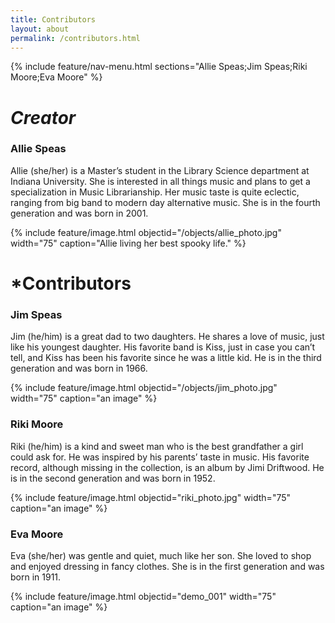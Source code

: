 ```yaml
---
title: Contributors
layout: about
permalink: /contributors.html
---
```

{% include feature/nav-menu.html sections="Allie Speas;Jim Speas;Riki Moore;Eva Moore" %}

# *Creator*

### Allie Speas
Allie (she/her) is a Master’s student in the Library Science department at Indiana University. She is interested in all things music and plans to get a specialization in Music Librarianship. Her music taste is quite eclectic, ranging from big band to modern day alternative music. She is in the fourth generation and was born in 2001.

{% include feature/image.html objectid="/objects/allie_photo.jpg" width="75" caption="Allie living her best spooky life." %}

# *Contributors

### Jim Speas
Jim (he/him) is a great dad to two daughters. He shares a love of music, just like his youngest daughter. His favorite band is Kiss, just in case you can’t tell, and Kiss has been his favorite since he was a little kid. He is in the third generation and was born in 1966.

{% include feature/image.html objectid="/objects/jim_photo.jpg" width="75" caption="an image" %}

### Riki Moore
Riki (he/him) is a kind and sweet man who is the best grandfather a girl could ask for. He was inspired by his parents’ taste in music. His favorite record, although missing in the collection, is an album by Jimi Driftwood. He is in the second generation and was born in 1952.

{% include feature/image.html objectid="riki_photo.jpg" width="75" caption="an image" %}

### Eva Moore
Eva (she/her) was gentle and quiet, much like her son. She loved to shop and enjoyed dressing in fancy clothes. She is in the first generation and was born in 1911.

{% include feature/image.html objectid="demo_001" width="75" caption="an image" %}  
